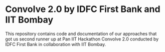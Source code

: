 # Convolve 2.0 by IDFC First Bank and IIT Bombay

This repository contains code and documentation of our approaches that got us second runner up at Pan IIT Hackathon Convolve 2.0 conducted by IDFC First Bank in collaboration with IIT Bombay. 
